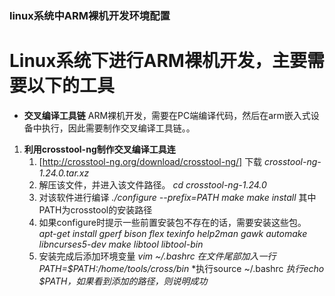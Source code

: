 ### linux系统中ARM裸机开发环境配置
  
# Linux系统下进行ARM裸机开发，主要需要以下的工具
- **交叉编译工具链**
    ARM裸机开发，需要在PC端编译代码，然后在arm嵌入式设备中执行，因此需要制作交叉编译工具链。。
      
1. **利用crosstool-ng制作交叉编译工具连**
   1.   [http://crosstool-ng.org/download/crosstool-ng/] 下载 *crosstool-ng-1.24.0.tar.xz* 
   2.   解压该文件，并进入该文件路径。
        *cd crosstool-ng-1.24.0*
   3.   对该软件进行编译
        *./configure --prefix=PATH*
        *make*
        *make install*
        其中PATH为crosstool的安装路径
   4.   如果configure时提示一些前置安装包不存在的话，需要安装这些包。
        *apt-get install gperf bison flex texinfo help2man gawk automake libncurses5-dev make libtool libtool-bin*
   5.   安装完成后添加环境变量
        *vim ~/.bashrc*
        *在文件尾部加入一行 PATH=$PATH:/home/tools/cross/bin*
        *执行source ~/.bashrc 
        *执行echo $PATH，如果看到添加的路径，则说明成功*
      
